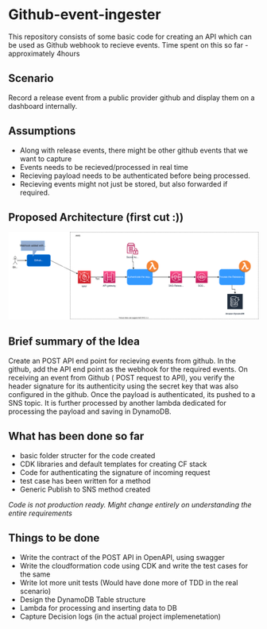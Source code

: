 # Github-event-ingester

This repository consists of some basic code for creating an API which can be used as Github webhook to recieve events. 
Time spent on this so far - approximately 4hours

## Scenario

Record a release event from a public provider github and display them on a dashboard internally.

## Assumptions

  * Along with release events, there might be other github events that we want to capture
  * Events needs to be recieved/processed in real time
  * Recieving payload needs to be authenticated before being processed.
  * Recieving events might not just be stored, but also forwarded if required.

## Proposed Architecture (first cut :)) 

![first cut of the architecture?](docs/github_ingest.svg)

## Brief summary of the Idea
Create an POST API end point for recieving events from github. In the github, add the API end point as the webhook for the required events.
On receiving an event from Github ( POST request to API), you verify the header signature for its authenticity using the secret key that was also configured in the github. Once the payload is authenticated, its pushed to a SNS topic. It is further processed by another lambda dedicated for processing the payload and saving in DynamoDB.

## What has been done so far
  * basic folder structer for the code created
  * CDK libraries and default templates for creating CF stack
  * Code for authenticating the signature of incoming request
  * test case has been written for a method
  * Generic Publish to SNS method created
  
*Code is not production ready. Might change entirely on understanding the entire requirements*

## Things to be done
  * Write the contract of the POST API in OpenAPI, using swagger
  * Write the cloudformation code using CDK and write the test cases for the same
  * Write lot more unit tests (Would have done more of TDD in the real scenario)
  * Design the DynamoDB Table structure
  * Lambda for processing and inserting data to DB
  * Capture Decision logs (in the actual project implemenetation)



